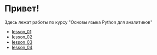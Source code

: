 # Привет!
Здесь лежат работы по курсу "Основы языка Python для аналитиков"

- [lesson_01](./lesson_01/lesson_01.ipynb)
- [lesson_02](./lesson_02/lesson_02.ipynb)
- [lesson_03](./lesson_03/lesson_03.ipynb)
- [lesson_04](./lesson_04/lesson_04.ipynb)
